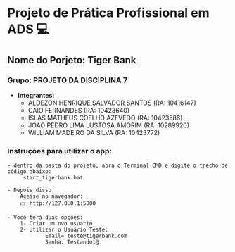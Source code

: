 # Projeto de Prática Profissional em ADS 💻

## Nome do Porjeto: Tiger Bank

### Grupo: PROJETO DA DISCIPLINA 7

- **Integrantes:**
  - ALDEZON HENRIQUE SALVADOR SANTOS (RA: 10416147)
  - CAIO FERNANDES (RA: 10423640)
  - ISLAS MATHEUS COELHO AZEVEDO (RA: 10423586)
  - JOAO PEDRO LIMA LUSTOSA AMORIM (RA: 10289920)
  - WILLIAM MADEIRO DA SILVA (RA: 10423772)

### Instruções para utilizar o app:

    - dentro da pasta do projeto, abra o Terminal CMD e digite o trecho de código abaixo:
         start_tigerbank.bat

    - Depois disso:
        Acesse no navegador:
        👉 http://127.0.0.1:5000

    - Você terá duas opções:
        1- Criar um nvo usuário
        2- Utilizar o Usuário Teste:
                Email= teste@tigerbank.com
                Senha: Testando1@
